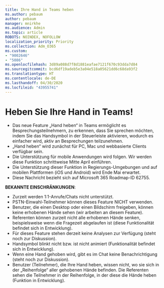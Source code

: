 ```yaml
---
title: Ihre Hand in Teams heben
ms.author: pebaum
author: pebaum
manager: mnirkhe
ms.audience: Admin
ms.topic: article
ROBOTS: NOINDEX, NOFOLLOW
localization_priority: Priority
ms.collection: Adm_O365
ms.custom:
- "9002646"
- "5086"
ms.openlocfilehash: 3d89a088d7f8d1881eafae7121f670c93dda7d84
ms.sourcegitcommit: bcd6df19adeb5e3a04e518a05621dd6c68da93f2
ms.translationtype: HT
ms.contentlocale: de-DE
ms.lasthandoff: 04/30/2020
ms.locfileid: "43955741"
---
```

# <a name="raise-your-hand-in-teams"></a>Heben Sie Ihre Hand in Teams!

- Das neue Feature „Hand heben“ in Teams ermöglicht es Besprechungsteilnehmern, zu erkennen, dass Sie sprechen möchten, indem Sie das Handsymbol in der Steuerleiste aktivieren, wodurch es einfacher wird, aktiv an Besprechungen teilzunehmen.
- „Hand heben“ wird zunächst für PC, Mac und webbasierte Clients verfügbar sein.
- Die Unterstützung für mobile Anwendungen wird folgen. Wir werden diese Funktion schrittweise Mitte April einführen.
- Die Unterstützung dieser Funktion in Regierungs-Umgebungen und auf mobilen Plattformen (iOS und Android) wird Ende Mai erwartet.
- Diese Nachricht bezieht sich auf Microsoft 365 Roadmap-ID 62755.

**BEKANNTE EINSCHRÄNKUNGEN**:

- Zurzeit werden 1:1-Anrufe/Chats nicht unterstützt.
- PSTN-Einwahl-Teilnehmer können dieses Feature NICHT verwenden.
- Benutzer, die einen Desktop oder einen Bildschirm freigeben, können keine erhobenen Hände sehen (wir arbeiten an diesem Feature).
- Referenten können zurzeit nicht alle erhobenen Hände senken, beispielsweise wenn die Fragezeit abgelaufen ist (diese Funktionalität befindet sich in Entwicklung).
- Für dieses Feature stehen derzeit keine Analysen zur Verfügung (steht noch zur Diskussion).
- Handsymbol blinkt nicht bzw. ist nicht animiert (Funktionalität befindet sich in Entwicklung).
- Wenn eine Hand gehoben wird, gibt es im Chat keine Benachrichtigung (steht noch zur Diskussion).
- Benutzer (Teilnehmer), die Ihre Hand heben, wissen nicht, wo sie sich in der „Reihenfolge“ aller gehobenen Hände befinden. Die Referenten sehen die Teilnehmer in der Reihenfolge, in der diese die Hände heben (Funktion in Entwicklung).
